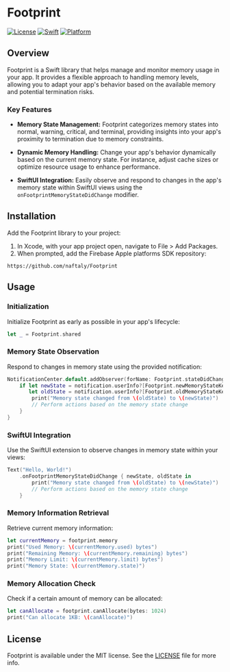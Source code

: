 # Footprint

[![License](https://img.shields.io/badge/license-MIT-green.svg)](https://opensource.org/licenses/MIT)
[![Swift](https://img.shields.io/badge/Swift-5.0-orange.svg)](https://swift.org/)
[![Platform](https://img.shields.io/badge/platform-iOS%20%7C%20macOS%20%7C%20tvOS%20%7C%20watchOS-lightgrey.svg)]()

## Overview

Footprint is a Swift library that helps manage and monitor memory usage in your app. It provides a flexible approach to handling memory levels, allowing you to adapt your app's behavior based on the available memory and potential termination risks.

### Key Features

- **Memory State Management:** Footprint categorizes memory states into normal, warning, critical, and terminal, providing insights into your app's proximity to termination due to memory constraints.

- **Dynamic Memory Handling:** Change your app's behavior dynamically based on the current memory state. For instance, adjust cache sizes or optimize resource usage to enhance performance.

- **SwiftUI Integration:** Easily observe and respond to changes in the app's memory state within SwiftUI views using the `onFootprintMemoryStateDidChange` modifier.

## Installation

Add the Footprint library to your project:

1. In Xcode, with your app project open, navigate to File > Add Packages.
2. When prompted, add the Firebase Apple platforms SDK repository:
```
https://github.com/naftaly/Footprint
```

## Usage

### Initialization

Initialize Footprint as early as possible in your app's lifecycle:

```swift
let _ = Footprint.shared
```

### Memory State Observation

Respond to changes in memory state using the provided notification:

```swift
NotificationCenter.default.addObserver(forName: Footprint.stateDidChangeNotification, object: nil, queue: nil) { notification in
    if let newState = notification.userInfo?[Footprint.newMemoryStateKey] as? Footprint.Memory.State,
       let oldState = notification.userInfo?[Footprint.oldMemoryStateKey] as? Footprint.Memory.State {
        print("Memory state changed from \(oldState) to \(newState)")
        // Perform actions based on the memory state change
    }
}
```

### SwiftUI Integration

Use the SwiftUI extension to observe changes in memory state within your views:

```swift
Text("Hello, World!")
    .onFootprintMemoryStateDidChange { newState, oldState in
        print("Memory state changed from \(oldState) to \(newState)")
        // Perform actions based on the memory state change
    }
```

### Memory Information Retrieval

Retrieve current memory information:

```swift
let currentMemory = footprint.memory
print("Used Memory: \(currentMemory.used) bytes")
print("Remaining Memory: \(currentMemory.remaining) bytes")
print("Memory Limit: \(currentMemory.limit) bytes")
print("Memory State: \(currentMemory.state)")
```

### Memory Allocation Check

Check if a certain amount of memory can be allocated:

```swift
let canAllocate = footprint.canAllocate(bytes: 1024)
print("Can allocate 1KB: \(canAllocate)")
```

## License

Footprint is available under the MIT license. See the [LICENSE](LICENSE) file for more info.
